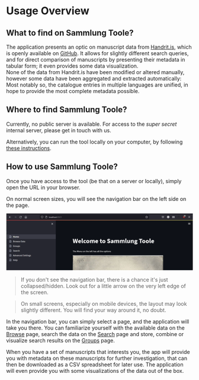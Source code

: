 # Usage Overview


## What to find on Sammlung Toole?

The application presents an optic on manuscript data from [Handrit.is](https://handrit.is/), which is openly available 
on [GitHub](https://github.com/Handrit/Manuscripts). It allows for slightly different search queries, and for direct 
comparison of manuscripts by presenting their metadata in tabular form; it even provides some data visualization.  
None of the data from Handrit.is have been modified or altered manually, however some data have been aggregated and
extracted automatically: Most notably so, the catalogue entries in multiple languages are unified, in hope to provide 
the most complete metadata possible.


## Where to find Sammlung Toole?

Currently, no public server is available. For access to the *super secret* internal server, please get in touch with us.

Alternatively, you can run the tool locally on your computer, by following [these instructions](../advanced-usage.md).


## How to use Sammlung Toole?

Once you have access to the tool (be that on a server or locally), simply open the URL in your browser.

On normal screen sizes, you will see the navigation bar on the left side on the page.

![Navigation Bar](../assets/images/nav.png)

> If you don't see the navigation bar, there is a chance it's just collapsed/hidden. Look out for a little arrow on the 
> very left edge of the screen.

> On small screens, especially on mobile devices, the layout may look slightly different. You will find your way around 
> it, no doubt.

In the navigation bar, you can simply select a page, and the application will take you there. You can familiarize 
yourself with the available data on the [Browse](browse.md) page, search the data on the [Search](search.md) page
and store, combine or visualize search results on the [Groups](groups.md) page.

When you have a set of manuscripts that interests you, the app will provide you with metadata on these manuscripts
for further investigation, that can then be downloaded as a CSV spreadsheet for later use. The application will even
provide you with some visualizations of the data out of the box.
